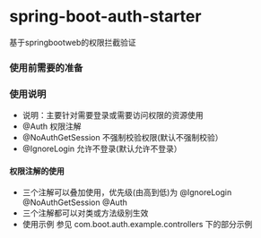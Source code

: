 # spring-boot-auth-starter
基于springbootweb的权限拦截验证
### 使用前需要的准备
### 使用说明
* 说明：主要针对需要登录或需要访问权限的资源使用
* @Auth 权限注解
* @NoAuthGetSession 不强制校验权限(默认不强制校验）
* @IgnoreLogin 允许不登录(默认允许不登录）

#### 权限注解的使用
* 三个注解可以叠加使用，优先级(由高到低)为 @IgnoreLogin @NoAuthGetSession @Auth
* 三个注解都可以对类或方法级别生效
* 使用示例 参见 com.boot.auth.example.controllers 下的部分示例